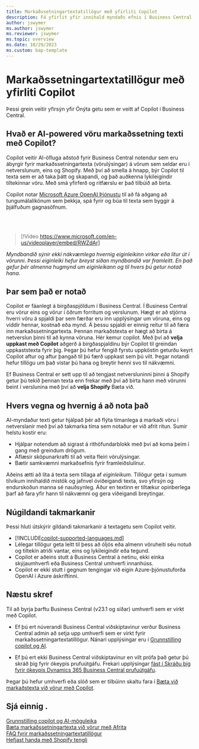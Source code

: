 ```yaml
---
title: Markaðssetningartextatillögur með yfirliti Copilot
description: Fá yfirlit yfir innihald myndaðs efnis í Business Central.
author: jswymer
ms.author: jswymer
ms.reviewer: jswymer
ms.topic: overview
ms.date: 10/29/2023
ms.custom: bap-template
---
```

# <a name="marketing-text-suggestions-with-copilot-overview"></a>Markaðssetningartextatillögur með yfirliti Copilot

<!--[!INCLUDE[ai-preview](includes/ai-preview.md)]-->

Þessi grein veitir yfirsýn yfir Ónýta getu sem er veitt af Copilot í Business Central.

## <a name="what-is-ai-powered-item-marketing-text-with-copilot"></a>Hvað er AI-powered vöru markaðssetning texti með Copilot?

Copilot veitir AI-öfluga aðstoð fyrir Business Central notendur sem eru ábyrgir fyrir markaðssetningartexta (vörulýsingar) á vörum sem seldar eru í netverslunum, eins og Shopify. Með því að smella á hnapp, býr Copilot til texta sem er að taka þátt og skapandi, og það auðkenna lykileigindir tiltekinnar vöru. Með smá yfirferð og ritfærslu er það tilbúið að birta.

Copilot notar [Microsoft Azure OpenAI Þjónustu](/azure/cognitive-services/openai/overview) til að fá aðgang að tungumálalíkönum sem þekkja, spá fyrir og búa til texta sem byggir á þjálfuðum gagnasöfnum.

<br><br>  

> [!Video https://www.microsoft.com/en-us/videoplayer/embed/RWZdAr]

*Myndbandið sýnir ekki nákvæmlega hvernig eiginleikinn virkar eða lítur út í vörunni. Þessi eiginleiki hefur breyst síðan myndbandið var framleitt. En það gefur þér almenna hugmynd um eiginleikann og til hvers þú getur notað hana.*
  
## <a name="where-its-used"></a>Þar sem það er notað

Copilot er fáanlegt á birgðaspjöldum í Business Central. Í Business Central eru vörur eins og vörur í öðrum forritum og verslunum. Hægt er að stjórna hverri vöru á spjaldi þar sem færðar eru inn upplýsingar um vöruna, eins og víddir hennar, kostnað eða mynd. Á þessu spjaldi er einnig reitur til að færa inn markaðssetningartexta. Þennan markaðstexta er hægt að birta á netverslun þinni til að kynna vöruna. Hér kemur copilot. Með því að **velja uppkast með Copilot** aðgerð á birgðaspjaldinu býr Copilot til greindan uppkaststexta fyrir þig. Þegar þú hefur fengið fyrstu uppköstin geturðu keyrt Copilot aftur og aftur þangað til þú færð uppkast sem þú vilt. Þegar notandi hefur tillögu um það vistar þú hana og breytir henni svo til nákvæmni.

Ef Business Central er sett upp til að tengjast netversluninni þinni á Shopify getur þú tekið þennan texta enn frekar með því að birta hann með vörunni beint í verslunina með því að **velja Shopify** Bæta við.

## <a name="why-and-how-to-use-it"></a>Hvers vegna og hvernig á að nota það

AI-myndaður texti getur hjálpað þér að flýta tímanlega á markaði vöru í netverslanir með því að takmarka tíma sem notaður er við afrit ritun. Sumir helstu kostir eru:

- Hjálpar notendum að sigrast á rithöfundarblokk með því að koma þeim í gang með greindum drögum.
- Aflæsir sköpunarkrafti til að veita fleiri vörulýsingar.
- Bætir samkvæmni markaðsefnis fyrir framleiðslulínur.

Aðeins ætti að líta á texta sem tillaga af *eiginleikum*. Tillögur geta í sumum tilvikum innihaldið mistök og jafnvel óviðeigandi texta, svo yfirsýn og endurskoðun manna sé nauðsynleg. Áður en textinn er tiltækur opinberlega þarf að fara yfir hann til nákvæmni og gera viðeigandi breytingar.

## <a name="current-limitations"></a>Núgildandi takmarkanir

Þessi hluti útskýrir gildandi takmarkanir á textagetu sem Copilot veitir.

- [!INCLUDE[copilot-supported-languages.md](includes/copilot-supported-languages.md)]
- Lélegar tillögur geta leitt til þess að óljós eða almenn vöruheiti séu notuð og tiltekin atriði vantar, eins og lykileigindir eða tegund.
- Copilot er aðeins stutt á Business Central á netinu, ekki einka skýjaumhverfi eða Business Central umhverfi innanhúss.
- Copilot er ekki stutt í gegnum tengingar við eigin Azure-þjónustuforða OpenAI í Azure áskriftinni.

<!-- Partner extensibility of the AI capability by using AL code isn't supported.-->

## <a name="next-steps"></a>Næstu skref

Til að byrja þarftu Business Central (v23.1 og síðar) umhverfi sem er virkt með Copilot.

- Ef þú ert núverandi Business Central viðskiptavinur verður Business Central admin að setja upp umhverfi sem er virkt fyrir markaðssetningartextatillögur. Nánari upplýsingar eru í [Grunnstilling copilot og AI](enable-ai.md).

- Ef þú ert ekki Business Central viðskiptavinur en vilt prófa það getur þú skráð þig fyrir ókeypis prufuútgáfu. Frekari upplýsingar [fást í Skráðu þig fyrir ókeypis Dynamics 365 Business Central prufuútgáfu](trial-signup.md).

Þegar þú hefur umhverfi eða slóð sem er tilbúinn skaltu fara í [Bæta við markaðstexta við vörur með Copilot](item-marketing-text.md).  

## <a name="see-also"></a>Sjá einnig .

[Grunnstilling copilot og AI-möguleika](enable-ai.md)  
[Bæta markaðssetningartexta við vörur með Afrita](item-marketing-text.md)  
[FAQ fyrir markaðssetningartextatillögur](faqs-marketing-text.md)  
[Hefjast handa með Shopify tengli](shopify/get-started.md)  
